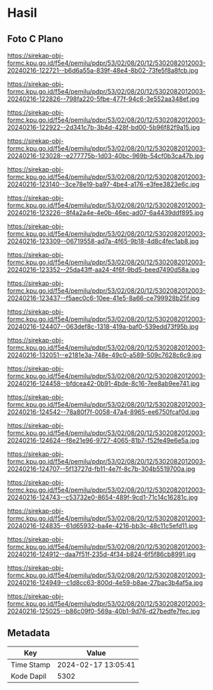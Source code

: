 # Hasil

## Foto C Plano

https://sirekap-obj-formc.kpu.go.id/f5e4/pemilu/pdpr/53/02/08/20/12/5302082012003-20240216-122721--b6d6a55a-839f-48e4-8b02-73fe5f8a8fcb.jpg

https://sirekap-obj-formc.kpu.go.id/f5e4/pemilu/pdpr/53/02/08/20/12/5302082012003-20240216-122826--798fa220-5fbe-477f-94c6-3e552aa348ef.jpg

https://sirekap-obj-formc.kpu.go.id/f5e4/pemilu/pdpr/53/02/08/20/12/5302082012003-20240216-122922--2d341c7b-3b4d-428f-bd00-5b96f82f9a15.jpg

https://sirekap-obj-formc.kpu.go.id/f5e4/pemilu/pdpr/53/02/08/20/12/5302082012003-20240216-123028--e277775b-1d03-40bc-969b-54cf0b3ca47b.jpg

https://sirekap-obj-formc.kpu.go.id/f5e4/pemilu/pdpr/53/02/08/20/12/5302082012003-20240216-123140--3ce78e19-ba97-4be4-a176-e3fee3823e6c.jpg

https://sirekap-obj-formc.kpu.go.id/f5e4/pemilu/pdpr/53/02/08/20/12/5302082012003-20240216-123226--8f4a2a4e-4e0b-46ec-ad07-6a4439ddf895.jpg

https://sirekap-obj-formc.kpu.go.id/f5e4/pemilu/pdpr/53/02/08/20/12/5302082012003-20240216-123309--06719558-ad7a-4f65-9b18-4d8c4fec1ab8.jpg

https://sirekap-obj-formc.kpu.go.id/f5e4/pemilu/pdpr/53/02/08/20/12/5302082012003-20240216-123352--25da43ff-aa24-4f6f-9bd5-beed7490d58a.jpg

https://sirekap-obj-formc.kpu.go.id/f5e4/pemilu/pdpr/53/02/08/20/12/5302082012003-20240216-123437--f5aec0c6-10ee-41e5-8a66-ce799928b25f.jpg

https://sirekap-obj-formc.kpu.go.id/f5e4/pemilu/pdpr/53/02/08/20/12/5302082012003-20240216-124407--063def8c-1318-419a-baf0-539edd73f95b.jpg

https://sirekap-obj-formc.kpu.go.id/f5e4/pemilu/pdpr/53/02/08/20/12/5302082012003-20240216-132051--e2181e3a-748e-49c0-a589-509c7628c6c9.jpg

https://sirekap-obj-formc.kpu.go.id/f5e4/pemilu/pdpr/53/02/08/20/12/5302082012003-20240216-124458--bfdcea42-0b91-4bde-8c16-7ee8ab9ee741.jpg

https://sirekap-obj-formc.kpu.go.id/f5e4/pemilu/pdpr/53/02/08/20/12/5302082012003-20240216-124542--78a80f7f-0058-47a4-8965-ee6750fcaf0d.jpg

https://sirekap-obj-formc.kpu.go.id/f5e4/pemilu/pdpr/53/02/08/20/12/5302082012003-20240216-124624--f8e21e96-9727-4065-81b7-f52fe49e6e5a.jpg

https://sirekap-obj-formc.kpu.go.id/f5e4/pemilu/pdpr/53/02/08/20/12/5302082012003-20240216-124707--5f13727d-fb11-4e7f-8c7b-304b5519700a.jpg

https://sirekap-obj-formc.kpu.go.id/f5e4/pemilu/pdpr/53/02/08/20/12/5302082012003-20240216-124743--c53732e0-8654-489f-9cd1-71c14c16281c.jpg

https://sirekap-obj-formc.kpu.go.id/f5e4/pemilu/pdpr/53/02/08/20/12/5302082012003-20240216-124835--61d65932-ba4e-4216-bb3c-48c11c5efd11.jpg

https://sirekap-obj-formc.kpu.go.id/f5e4/pemilu/pdpr/53/02/08/20/12/5302082012003-20240216-124912--daa7f51f-235d-4f34-b824-6f5f86cb8991.jpg

https://sirekap-obj-formc.kpu.go.id/f5e4/pemilu/pdpr/53/02/08/20/12/5302082012003-20240216-124949--c1d8cc63-800d-4e59-b8ae-27bac3b4af5a.jpg

https://sirekap-obj-formc.kpu.go.id/f5e4/pemilu/pdpr/53/02/08/20/12/5302082012003-20240216-125025--b86c09f0-569a-40b1-9d76-d27bedfe7fec.jpg


## Metadata

| Key        | Value               |
| ---------- | ------------------- |
| Time Stamp | 2024-02-17 13:05:41 |
| Kode Dapil | 5302                |



